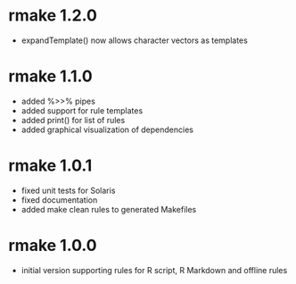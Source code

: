 # rmake 1.2.0

* expandTemplate() now allows character vectors as templates



# rmake 1.1.0

* added %>>% pipes
* added support for rule templates
* added print() for list of rules
* added graphical visualization of dependencies



# rmake 1.0.1

* fixed unit tests for Solaris
* fixed documentation
* added make clean rules to generated Makefiles



# rmake 1.0.0

* initial version supporting rules for R script, R Markdown and offline rules
